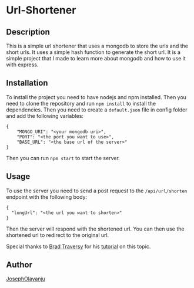 # Url-Shortener
## Description
This is a simple url shortener that uses a mongodb to store the urls and the short urls. It uses a simple hash function to generate the short url. It is a simple project that I made to learn more about mongodb and how to use it with express.

## Installation
To install the project you need to have nodejs and npm installed. Then you need to clone the repository and run `npm install` to install the dependencies. Then you need to create a `default.json` file in config folder and add the following variables:
```
{
    "MONGO_URI": "<your mongodb uri>",
    "PORT": "<the port you want to use>",
    "BASE_URL": "<the base url of the server>"
}
```
Then you can run `npm start` to start the server.

## Usage
To use the server you need to send a post request to the `/api/url/shorten` endpoint with the following body:
```
{
  "longUrl": "<the url you want to shorten>"
}
```
Then the server will respond with the shortened url. You can then use the shortened url to redirect to the original url.

Special thanks to [Brad Traversy](www.github.com/bradtraversy) for his [tutorial](https://www.youtube.com/watch?v=Z57566JBaZQ) on this topic.

## Author
[JosephOlayanju](www.github.com/Olaynju-1234)







